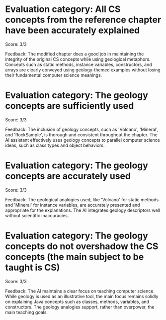 # Evaluation category: All CS concepts from the reference chapter have been accurately explained

Score: 3/3

Feedback: The modified chapter does a good job in maintaining the integrity of the original CS concepts while using geological metaphors. Concepts such as static methods, instance variables, constructors, and arrays are clearly conveyed using geology-themed examples without losing their fundamental computer science meanings.

# Evaluation category: The geology concepts are sufficiently used

Score: 3/3

Feedback: The inclusion of geology concepts, such as 'Volcano', 'Mineral', and 'RockSample', is thorough and consistent throughout the chapter. The AI assistant effectively uses geology concepts to parallel computer science ideas, such as class types and object behaviors.

# Evaluation category: The geology concepts are accurately used

Score: 3/3

Feedback: The geological analogies used, like 'Volcano' for static methods and 'Mineral' for instance variables, are accurately presented and appropriate for the explanations. The AI integrates geology descriptors well without scientific inaccuracies.

# Evaluation category: The geology concepts do not overshadow the CS concepts (the main subject to be taught is CS)

Score: 3/3

Feedback: The AI maintains a clear focus on teaching computer science. While geology is used as an illustrative tool, the main focus remains solidly on explaining Java concepts such as classes, methods, variables, and constructors. The geology analogies support, rather than overpower, the main teaching goals.

